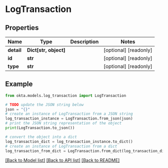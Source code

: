 # LogTransaction


## Properties

Name | Type | Description | Notes
------------ | ------------- | ------------- | -------------
**detail** | **Dict[str, object]** |  | [optional] [readonly] 
**id** | **str** |  | [optional] [readonly] 
**type** | **str** |  | [optional] [readonly] 

## Example

```python
from okta.models.log_transaction import LogTransaction

# TODO update the JSON string below
json = "{}"
# create an instance of LogTransaction from a JSON string
log_transaction_instance = LogTransaction.from_json(json)
# print the JSON string representation of the object
print(LogTransaction.to_json())

# convert the object into a dict
log_transaction_dict = log_transaction_instance.to_dict()
# create an instance of LogTransaction from a dict
log_transaction_from_dict = LogTransaction.from_dict(log_transaction_dict)
```
[[Back to Model list]](../README.md#documentation-for-models) [[Back to API list]](../README.md#documentation-for-api-endpoints) [[Back to README]](../README.md)


